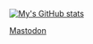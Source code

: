 

<!--
**yveshanoulle/yveshanoulle** is a ✨ _special_ ✨ repository because its `README.md` (this file) appears on your GitHub profile.

Here are some ideas to get you started:

- 🔭 I’m currently working on ...
- 🌱 I’m currently learning ...
- 👯 I’m looking to collaborate on ...
- 🤔 I’m looking for help with ...
- 💬 Ask me about ...
- 📫 How to reach me: ...
- 😄 Pronouns: ...
- ⚡ Fun fact: ...
-->
[![My's GitHub stats](https://github-readme-stats.vercel.app/api?username=yveshanoulle&count_private=true&hide=contribs)](https://github.com/anuraghazra/github-readme-stats)

[Mastodon](https://mastodon.online/@YvesHanoulle)
